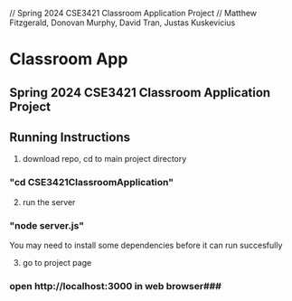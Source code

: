 // Spring 2024 CSE3421 Classroom Application Project
// Matthew Fitzgerald, Donovan Murphy, David Tran, Justas Kuskevicius

# Classroom App #
## Spring 2024 CSE3421 Classroom Application Project ##

## Running Instructions

1. download repo, cd to main project directory 
### "cd CSE3421ClassroomApplication" ###

2. run the server
### "node server.js" ###

You may need to install some dependencies before it can run succesfully

3. go to project page
### open http://localhost:3000 in web browser###


